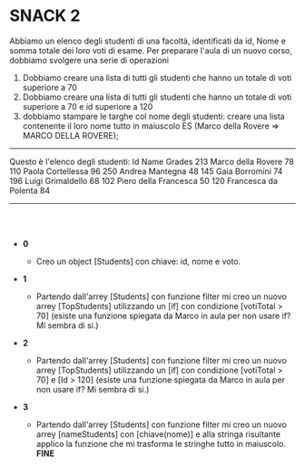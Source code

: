 # SNACK 2

Abbiamo un elenco degli studenti di una facoltà, identificati da id, Nome e somma totale dei loro voti di esame. Per preparare l'aula di un nuovo corso, dobbiamo svolgere una serie di operazioni

1. Dobbiamo creare una lista di tutti gli studenti che hanno un totale di voti superiore a 70
2. Dobbiamo creare una lista di tutti gli studenti che hanno un totale di voti superiore a 70 e id superiore a 120
3. dobbiamo stampare le targhe col nome degli studenti: creare una lista contenente il loro nome tutto in maiuscolo ES (Marco della Rovere => MARCO DELLA ROVERE);

---

Questo è l'elenco degli studenti:
Id Name Grades
213 Marco della Rovere 78
110 Paola Cortellessa 96
250 Andrea Mantegna 48
145 Gaia Borromini 74
196 Luigi Grimaldello 68
102 Piero della Francesca 50
120 Francesca da Polenta 84

---

<br>
<br>

- **0**
  - Creo un object [Students] con chiave: id, nome e voto.
- **1**

  - Partendo dall'arrey [Students] con funzione filter mi creo un nuovo arrey [TopStudents] utilizzando un [if] con condizione [votiTotal > 70] (esiste una funzione spiegata da Marco in aula per non usare if? Mi sembra di si.)

- **2**

  - Partendo dall'arrey [Students] con funzione filter mi creo un nuovo arrey [TopStudents] utilizzando un [if] con condizione [votiTotal > 70] e [Id > 120] (esiste una funzione spiegata da Marco in aula per non usare if? Mi sembra di si.)

- **3**
  - Partendo dall'arrey [Students] con funzione filter mi creo un nuovo arrey [nameStudents] con [chiave(nome)] e alla stringa risultante applico la funzione che mi trasforma le stringhe tutto in maiuscolo.
    **FINE**
